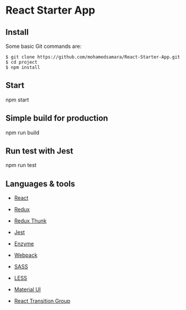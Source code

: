 # React Starter App

## Install

Some basic Git commands are:

```
$ git clone https://github.com/mohamedsamara/React-Starter-App.git
$ cd project
$ npm install

```

## Start

npm start

## Simple build for production

npm run build

## Run test with Jest

npm run test

## Languages & tools

- [React](https://reactjs.org/)

- [Redux](https://redux.js.org/)

- [Redux Thunk](https://github.com/reduxjs/redux-thunk)

- [Jest](https://jestjs.io/)

- [Enzyme](https://airbnb.io/enzyme/)

- [Webpack](https://webpack.js.org/)

- [SASS](https://sass-lang.com/)

- [LESS](http://lesscss.org/)

- [Material UI](https://material-ui.com/)

- [React Transition Group](https://reactcommunity.org/react-transition-group/)
